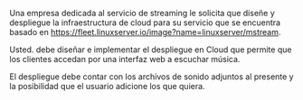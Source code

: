 Una empresa dedicada al servicio de streaming le solicita que diseñe y despliegue la infraestructura de cloud para su servicio que se encuentra basado en https://fleet.linuxserver.io/image?name=linuxserver/mstream.

Usted.  debe diseñar e implementar el despliegue en Cloud que permite que los clientes accedan por una interfaz web a escuchar música.

El despliegue  debe contar con los  archivos de sonido adjuntos al presente y la posibilidad que el usuario adicione los que quiera.